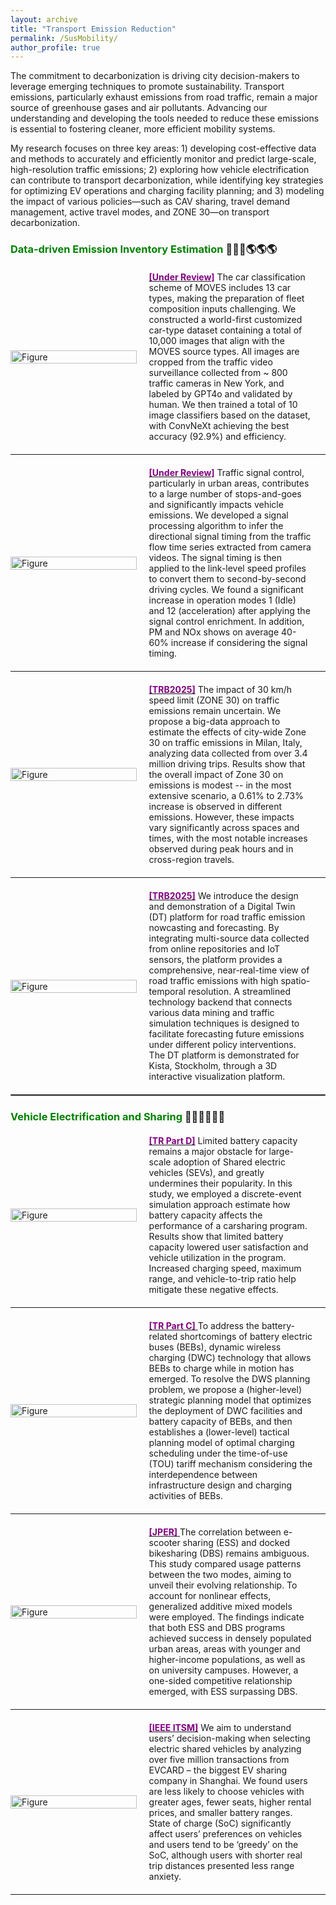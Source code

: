 ```yaml
---
layout: archive
title: "Transport Emission Reduction"
permalink: /SusMobility/
author_profile: true
---
```


The commitment to decarbonization is driving city decision-makers to leverage emerging techniques to promote sustainability. 
Transport emissions, particularly exhaust emissions from road traffic, remain a major source of greenhouse gases and air pollutants.
Advancing our understanding and developing the tools needed to reduce these emissions is essential to fostering cleaner, more efficient mobility systems.

My research focuses on three key areas: 1) developing cost-effective data and methods to accurately and efficiently monitor and predict large-scale, 
high-resolution traffic emissions; 2) exploring how vehicle electrification can contribute to transport decarbonization, 
while identifying key strategies for optimizing EV operations and charging facility planning; and 3)
modeling the impact of various policies—such as CAV sharing, travel demand management, active travel modes, and ZONE 30—on transport decarbonization.

### <span style="color: green"> Data-driven Emission Inventory Estimation </span> 🌱🌱🌱🌎🌎🌎
<div style="display: flex; justify-content: center; align-items: center; margin-top: 20px; margin-bottom: 20px;">
  <div style="flex: 0 0 40%; text-align: left; margin-right: 20px;">
    <a href="https://scholar.google.com/citations?user=uVIbQyAAAAAJ&hl=en">
        <img src="https://songhuahu-umd.github.io/images/camera0.gif" alt="Figure" style="width: 100%;" />
    </a>
  </div>

  <div style="flex: 1; text-align: left; margin-right: 20px;">
    <a href="https://scholar.google.com/citations?user=uVIbQyAAAAAJ&hl=en"><b><span style="color: purple;">[Under Review]</span></b></a>
    The car classification scheme of MOVES includes 13 car types, making the preparation of fleet composition inputs challenging. 
    We constructed a world-first customized car-type dataset containing a total of 10,000 images that align with the MOVES source types.
    All images are cropped from the traffic video surveillance collected from ~ 800 traffic cameras in New York, and labeled by GPT4o and validated by human. 
    We then trained a total of 10 image classifiers based on the dataset, with ConvNeXt achieving the best accuracy (92.9%) and efficiency.
  </div>
</div>

---
<div style="display: flex; justify-content: center; align-items: center; margin-top: 20px; margin-bottom: 20px;">
  <div style="flex: 0 0 40%; text-align: left; margin-right: 20px;">
    <a href="https://scholar.google.com/citations?user=uVIbQyAAAAAJ&hl=en">
        <img src="https://songhuahu-umd.github.io/images/Signal.png" alt="Figure" style="width: 100%;" />
    </a>
  </div>

  <div style="flex: 1; text-align: left; margin-right: 20px;">
    <a href="https://scholar.google.com/citations?user=uVIbQyAAAAAJ&hl=en"><b><span style="color: purple;">[Under Review]</span></b></a>
    Traffic signal control, particularly in urban areas, contributes to a large number of stops-and-goes and significantly impacts vehicle emissions.
    We developed a signal processing algorithm to infer the directional signal timing from the traffic flow time series extracted from camera videos.
    The signal timing is then applied to the link-level speed profiles to convert them to second-by-second driving cycles.
    We found a significant increase in operation modes 1 (Idle) and 12 (acceleration) after applying the signal control enrichment.
    In addition, PM and NOx shows on average 40-60% increase if considering the signal timing.
  </div>
</div>

---
<div style="display: flex; justify-content: center; align-items: center; margin-top: 20px; margin-bottom: 20px;">
  <div style="flex: 0 0 40%; text-align: left; margin-right: 20px;">
    <a href="https://scholar.google.com/citations?user=uVIbQyAAAAAJ&hl=en">
        <img src="https://songhuahu-umd.github.io/images/ZONE301.png" alt="Figure" style="width: 100%;" />
    </a>
  </div>

  <div style="flex: 1; text-align: left; margin-right: 20px;">
    <a href="https://scholar.google.com/citations?user=uVIbQyAAAAAJ&hl=en"><b><span style="color: purple;">[TRB2025]</span></b></a>
    The impact of 30 km/h speed limit (ZONE 30) on traffic emissions remain uncertain. 
    We propose a big-data approach to estimate the effects of city-wide Zone 30 on traffic emissions in Milan, Italy, analyzing data collected from over 3.4 million driving trips. 
    Results show that the overall impact of Zone 30 on emissions is modest -- in the most extensive scenario, a 0.61% to 2.73% increase is observed in different emissions. 
    However, these impacts vary significantly across spaces and times, with the most notable increases observed during peak hours and in cross-region travels. 
  </div>
</div>


---
<div style="display: flex; justify-content: center; align-items: center; margin-top: 20px; margin-bottom: 20px;">
  <div style="flex: 0 0 40%; text-align: left; margin-right: 20px;">
    <a href="https://scholar.google.com/citations?user=uVIbQyAAAAAJ&hl=en">
        <img src="https://songhuahu-umd.github.io/images/GEMINI.png" alt="Figure" style="width: 100%;" />
    </a>
  </div>

  <div style="flex: 1; text-align: left; margin-right: 20px;">
    <a href="https://scholar.google.com/citations?user=uVIbQyAAAAAJ&hl=en"><b><span style="color: purple;">[TRB2025]</span></b></a>
    We introduce the design and demonstration of a Digital Twin (DT) platform 
    for road traffic emission nowcasting and forecasting. By integrating multi-source data collected from online repositories and IoT sensors, 
    the platform provides a comprehensive, near-real-time view of road traffic emissions with high spatio-temporal resolution. 
    A streamlined technology backend that connects various data mining and traffic simulation techniques is designed to 
    facilitate forecasting future emissions under different policy interventions.
The DT platform is demonstrated for Kista, Stockholm, through a 3D interactive visualization platform.
  </div>
</div>

<hr style="border:1px solid gray">

### <span style="color: green"> Vehicle Electrification and Sharing </span> 🔋🔋🔋🚃🚃🚃

<div style="display: flex; justify-content: center; align-items: center; margin-top: 20px; margin-bottom: 20px;">
  <div style="flex: 0 0 40%; text-align: left; margin-right: 20px;">
    <a href="https://www.sciencedirect.com/science/article/pii/S1361920919311058">
        <img src="https://songhuahu-umd.github.io/images/SharedEV.png" alt="Figure" style="width: 100%;" />
    </a>
  </div>

  <div style="flex: 1; text-align: left; margin-right: 20px;">
    <a href="https://www.sciencedirect.com/science/article/pii/S1361920919311058"><b><span style="color: purple;">[TR Part D]</span></b></a>
    Limited battery capacity remains a major obstacle for large-scale adoption of Shared electric vehicles (SEVs), 
    and greatly undermines their popularity. 
    In this study, we employed a discrete-event simulation approach estimate 
    how battery capacity affects the performance of a carsharing program. Results show that limited battery capacity lowered user satisfaction and vehicle utilization in the program. 
    Increased charging speed, maximum range, and vehicle-to-trip ratio help mitigate these negative effects.
  </div>
</div>

---
<div style="display: flex; justify-content: center; align-items: center; margin-top: 20px; margin-bottom: 20px;">
  <div style="flex: 0 0 40%; text-align: left; margin-right: 20px;">
    <a href="https://www.sciencedirect.com/science/article/pii/S0968090X2300459X">
        <img src="https://songhuahu-umd.github.io/images/EVBus.jpg" alt="Figure" style="width: 100%;" />
    </a>
  </div>

  <div style="flex: 1; text-align: left; margin-right: 20px;">
    <a href="https://www.sciencedirect.com/science/article/pii/S0968090X2300459X"><b><span style="color: purple;">[TR Part C]</span></b> </a>
    To address the battery-related shortcomings of battery electric buses (BEBs), dynamic wireless charging (DWC) technology that allows BEBs to charge while in motion has emerged.
    To resolve the DWS planning problem, we propose a (higher-level) strategic planning model that optimizes the deployment of DWC facilities and battery capacity of BEBs, 
    and then establishes a (lower-level) tactical planning model of optimal charging scheduling under the time-of-use (TOU) tariff mechanism considering the interdependence between infrastructure design and charging activities of BEBs. 
  </div>
</div>

---
<div style="display: flex; justify-content: center; align-items: center; margin-top: 20px; margin-bottom: 20px;">
  <div style="flex: 0 0 40%; text-align: left; margin-right: 20px;">
    <a href="https://journals.sagepub.com/doi/abs/10.1177/0739456X241256041">
        <img src="https://songhuahu-umd.github.io/images/Escooter.png" alt="Figure" style="width: 100%;" />
    </a>
  </div>

  <div style="flex: 1; text-align: left; margin-right: 20px;">
    <a href="https://journals.sagepub.com/doi/abs/10.1177/0739456X241256041"><b><span style="color: purple;">[JPER]</span></b> </a>
    The correlation between e-scooter sharing (ESS) and docked bikesharing (DBS) remains ambiguous. 
    This study compared usage patterns between the two modes, aiming to unveil their evolving relationship. 
    To account for nonlinear effects, generalized additive mixed models were employed. 
    The findings indicate that both ESS and DBS programs achieved success in densely populated urban areas, 
    areas with younger and higher-income populations, as well as on university campuses. 
    However, a one-sided competitive relationship emerged, with ESS surpassing DBS.
  </div>
</div>

---
<div style="display: flex; justify-content: center; align-items: center; margin-top: 20px; margin-bottom: 20px;">
  <div style="flex: 0 0 40%; text-align: left; margin-right: 20px;">
    <a href="https://ieeexplore.ieee.org/abstract/document/9034087">
        <img src="https://songhuahu-umd.github.io/images/EVCARD.jpg" alt="Figure" style="width: 100%;" />
    </a>
  </div>

  <div style="flex: 1; text-align: left; margin-right: 20px;">
    <a href="https://ieeexplore.ieee.org/abstract/document/9034087"><b><span style="color: purple;">[IEEE ITSM]</span></b></a> 
    We aim to understand users’ decision-making when selecting electric shared vehicles by analyzing over 
    five million transactions from EVCARD – the biggest EV sharing company in Shanghai.
    We found users are less likely to choose vehicles with greater ages, fewer seats, higher rental prices, and smaller battery ranges. 
    State of charge (SoC) significantly affect users’ preferences on vehicles and users tend to be ‘greedy’ on the SoC, although users 
    with shorter real trip distances presented less range anxiety.
    
  </div>
</div>

---


